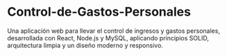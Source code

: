 # Control-de-Gastos-Personales
Una aplicación web para llevar el control de ingresos y gastos personales, desarrollada con React, Node.js y MySQL, aplicando principios SOLID, arquitectura limpia y un diseño moderno y responsivo. 
